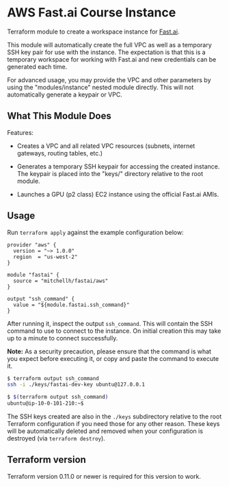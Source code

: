 AWS Fast.ai Course Instance
========================

Terraform module to create a workspace instance for [Fast.ai](https://course.fast.ai).

This module will automatically create the full VPC as well as a temporary
SSH key pair for use with the instance. The expectation is that this is a
temporary workspace for working with Fast.ai and new credentials can be
generated each time.

For advanced usage, you may provide the VPC and other parameters by using
the "modules/instance" nested module directly. This will not automatically
generate a keypair or VPC.

What This Module Does
---------------------

Features:

  * Creates a VPC and all related VPC resources (subnets, internet gateways,
    routing tables, etc.)

  * Generates a temporary SSH keypair for accessing the created instance.
    The keypair is placed into the "keys/" directory relative to the
    root module.

  * Launches a GPU (p2 class) EC2 instance using the official Fast.ai AMIs.

Usage
-----

Run `terraform apply` against the example configuration below:

```hcl
provider "aws" {
  version = "~> 1.0.0"
  region  = "us-west-2"
}

module "fastai" {
  source = "mitchellh/fastai/aws"
}

output "ssh_command" {
  value = "${module.fastai.ssh_command}"
}
```

After running it, inspect the output `ssh_command`. This will contain
the SSH command to use to connect to the instance. On initial creation this
may take up to a minute to connect successfully.

**Note:** As a security precaution, please ensure that the command is what
you expect before executing it, or copy and paste the command to execute it.

```sh
$ terraform output ssh_command
ssh -i ./keys/fastai-dev-key ubuntu@127.0.0.1

$ $(terraform output ssh_command)
ubuntu@ip-10-0-101-210:~$
```

The SSH keys created are also in the `./keys` subdirectory relative to
the root Terraform configuration if you need those for any other reason.
These keys will be automatically deleted and removed when your configuration
is destroyed (via `terraform destroy`).

Terraform version
-----------------

Terraform version 0.11.0 or newer is required for this version to work.

